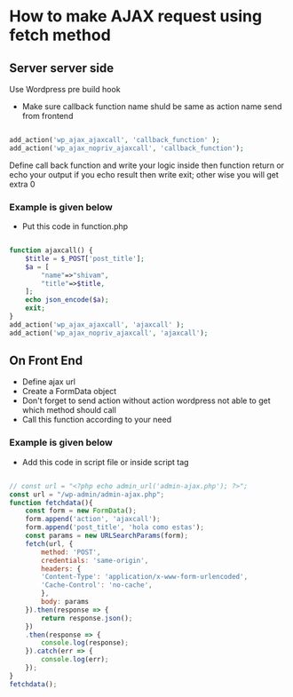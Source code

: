 # How to make AJAX request using fetch method 

## Server server side

Use Wordpress pre build hook

- Make sure callback function name shuld be same as action name send from frontend 
```php 

add_action('wp_ajax_ajaxcall', 'callback_function' );
add_action('wp_ajax_nopriv_ajaxcall', 'callback_function');

```

Define call back function and write your logic inside then function
return or echo your output if you echo result then write exit; other wise you will get extra 0


### Example is given below
- Put this code in function.php

```php

function ajaxcall() {
    $title = $_POST['post_title'];
	$a = [
		"name"=>"shivam",
		"title"=>$title,
	];
	echo json_encode($a);
	exit;
}
add_action('wp_ajax_ajaxcall', 'ajaxcall' );
add_action('wp_ajax_nopriv_ajaxcall', 'ajaxcall');

```


## On Front End

- Define ajax url
- Create a FormData object 
- Don't forget to send action without action wordpress not able to get which method should call 
- Call this function according to your need

### Example is given below
- Add this code in script file or inside script tag
``` javascript

// const url = "<?php echo admin_url('admin-ajax.php'); ?>";
const url = "/wp-admin/admin-ajax.php";
function fetchdata(){
    const form = new FormData();
    form.append('action', 'ajaxcall');
    form.append('post_title', 'hola como estas');
    const params = new URLSearchParams(form);
    fetch(url, {
        method: 'POST',
        credentials: 'same-origin',
        headers: {
        'Content-Type': 'application/x-www-form-urlencoded',
        'Cache-Control': 'no-cache',
        },
        body: params
    }).then(response => {
        return response.json();
    })
    .then(response => {
        console.log(response);
    }).catch(err => { 
        console.log(err);
    });
}
fetchdata();

````



